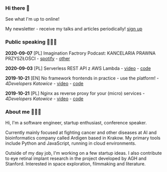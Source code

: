 ### Hi there 👋
See what I'm up to online!

My newsletter - receive my talks and articles periodically! [sign up](https://mailchi.mp/a1db5198f63f/karol-horosin-conference-newsletter)

### Public speaking 💁🏻‍♂️

**2020-09-07** [PL] Imagination Factrory Podcast: KANCELARIA PRAWNA PRZYSZŁOŚCI - [spotify](https://open.spotify.com/episode/790V7GsSpNx18jVJVnH0Gw) - [other](https://www.imaginationfactory.pl/podcast/episode/78aedb6f/s02e02-kancelaria-prawna-przyszlosci)

**2020-09-03** [PL] Serverless REST API z AWS Lambda - [video](https://youtu.be/2UCLjsz51zc?t=3329) - [code](https://gitlab.com/horosin/serverless-js-tutorial)

**2019-10-21** [EN] No framework frontends in practice - use the platform! - *4Developers Katowice* - [video](https://www.youtube.com/watch?v=TP-oM3XUiNM&t=356s) - [code](https://bit.ly/no-framework-app)

**2019-10-21** [PL] Nginx as reverse proxy for your (micro) services - *4Developers Katowice* - [video](https://www.youtube.com/watch?v=NAr3EZMgEbY&t=623s) - [code](bit.ly/nginx-intro)

### About me 👨🏻‍💻

Hi, I'm a software engineer, startup enthusiast, conference speaker. 

Currently mainly focused at fighting cancer and other diseases at AI and bioinformatics company called Ardigen based in Krakow. My primary tools include Python and JavaScript, running in cloud environments.

Outside of my day job, I'm working on a few startup ideas. I also contribute to eye retinal implant research in the project developed by AGH and Stanford. Interested in space exploration, filmmaking and literature.



<!--
**horosin/horosin** is a ✨ _special_ ✨ repository because its `README.md` (this file) appears on your GitHub profile.

Here are some ideas to get you started:

- 🔭 I’m currently working on ...
- 🌱 I’m currently learning ...
- 👯 I’m looking to collaborate on ...
- 🤔 I’m looking for help with ...
- 💬 Ask me about ...
- 📫 How to reach me: ...
- 😄 Pronouns: ...
- ⚡ Fun fact: ...
-->
